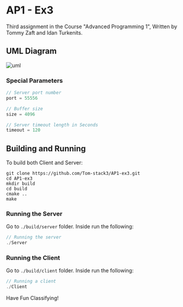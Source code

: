 # AP1 - Ex3
Third assignment in the Course "Advanced Programming 1", Written by Tommy Zaft and Idan Turkenits.

## UML Diagram
![uml](https://user-images.githubusercontent.com/76645845/131028290-d2c2371d-8de1-425a-97b1-a36d54fbea06.png)

### Special Parameters
```c
// Server port number
port = 55556

// Buffer size
size = 4096

// Server timeout length in Seconds
timeout = 120
```

## Building and Running
To build both Client and Server:
```shell
git clone https://github.com/Tom-stack3/AP1-ex3.git
cd AP1-ex3
mkdir build
cd build
cmake ..
make
```

### Running the Server
Go to `./build/server` folder.
Inside run the following:
```c
// Running the server
./Server
```
### Running the Client
Go to `./build/client` folder.
Inside run the following:
```c
// Running a client
./Client
```

Have Fun Classifying!